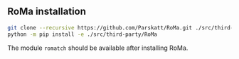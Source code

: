 ## RoMa installation

```bash
git clone --recursive https://github.com/Parskatt/RoMa.git ./src/third-party/RoMa
python -m pip install -e ./src/third-party/RoMa
```

The module ``romatch`` should be available after installing RoMa. 
